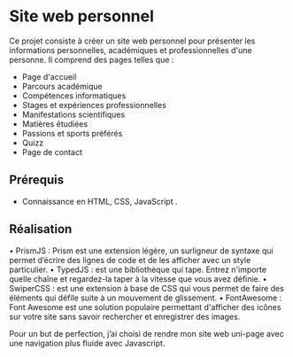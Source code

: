 # Site web personnel

Ce projet consiste à créer un site web personnel pour présenter les informations personnelles, académiques et professionnelles d'une personne. Il comprend des pages telles que :
- Page d'accueil
- Parcours académique
- Compétences informatiques
- Stages et expériences professionnelles
- Manifestations scientifiques
- Matières étudiées
- Passions et sports préférés
- Quizz
- Page de contact

## Prérequis
- Connaissance en HTML, CSS, JavaScript .

## Réalisation 
•	PrismJS : Prism est une extension légère, un surligneur de syntaxe qui permet d’écrire des lignes de code et de les afficher avec un style particulier. 
•	TypedJS : est une bibliothèque qui tape. Entrez n'importe quelle chaîne et regardez-la taper à la vitesse que vous avez définie.
•	SwiperCSS : est une extension à base de CSS qui vous permet de faire des éléments qui défile suite à un mouvement de glissement.
•	FontAwesome : Font Awesome est une solution populaire permettant d'afficher des icônes sur votre site sans savoir rechercher et enregistrer des images.

Pour un but de perfection, j’ai choisi de rendre mon site web uni-page avec une navigation plus fluide avec Javascript.
